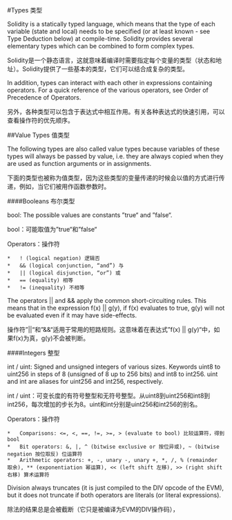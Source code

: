 #Types 类型

Solidity is a statically typed language, which means that the type of each variable (state and local) needs to be specified (or at least known - see Type Deduction below) at compile-time. Solidity provides several elementary types which can be combined to form complex types.

Solidity是一个静态语言，这就意味着编译时需要指定每个变量的类型（状态和地址）。Solidity提供了一些基本的类型，它们可以结合成复杂的类型。

In addition, types can interact with each other in expressions containing operators. For a quick reference of the various operators, see Order of Precedence of Operators.

另外，各种类型可以包含于表达式中相互作用。有关各种表达式的快速引用，可以查看操作符的优先顺序。

##Value Types 值类型

The following types are also called value types because variables of these types will always be passed by value, i.e. they are always copied when they are used as function arguments or in assignments.

下面的类型也被称为值类型，因为这些类型的变量传递的时候会以值的方式进行传递，例如，当它们被用作函数参数时。

####Booleans 布尔类型

bool: The possible values are constants ”true“ and ”false“.

bool：可能取值为”true“和”false“

Operators：操作符

	*	! (logical negation) 逻辑否
	*	&& (logical conjunction, “and”) 与
	*	|| (logical disjunction, “or”) 或
	*	== (equality) 相等
	*	!= (inequality) 不相等

The operators || and && apply the common short-circuiting rules. This means that in the expression f(x) || g(y), if f(x) evaluates to true, g(y) will not be evaluated even if it may have side-effects.

操作符”||“和”&&“适用于常用的短路规则。这意味着在表达式”f(x) || g(y)“中，如果f(x)为真，g(y)不会被判断。

####Integers 整型

int / uint: Signed and unsigned integers of various sizes. Keywords uint8 to uint256 in steps of 8 (unsigned of 8 up to 256 bits) and int8 to int256. uint and int are aliases for uint256 and int256, respectively.

int / uint：可变长度的有符号整型和无符号整型。从uint8到uint256和int8到int256，每次增加的步长为8。uint和int分别是uint256和int256的别名。

Operators：操作符

	*	Comparisons: <=, <, ==, !=, >=, > (evaluate to bool) 比较运算符，得到bool
	*	Bit operators: &, |, ^ (bitwise exclusive or 按位异或), ~ (bitwise negation 按位取反) 位运算符
	*	Arithmetic operators: +, -, unary -, unary +, *, /, % (remainder 取余), ** (exponentiation 幂运算), << (left shift 左移), >> (right shift 右移) 算术运算符


Division always truncates (it is just compiled to the DIV opcode of the EVM), but it does not truncate if both operators are literals (or literal expressions).

除法的结果总是会被截断（它只是被编译为EVM的DIV操作码），





























